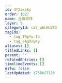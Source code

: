 ```yaml
---
id: 4f2zxcky
order: 1027
name: 丘墩崇拜
layer: 5
categoryId: cat_uWLHUZtI
tagIds:
  - tag_TRpfu-I4
  - tag_eAgXxyKy
aliases: []
titledLinks: []
parent: ""
relatedEntries: []
timelineEvents: []
nsfw: false
lastUpdated: 1758087125
---
```


